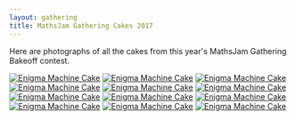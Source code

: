 ```yaml
---
layout: gathering
title: MathsJam Gathering Cakes 2017
---
```

	
Here are photographs of all the cakes from this year's MathsJam Gathering Bakeoff contest.

[ ![Enigma Machine Cake](https://mathsjam.com/gathering/archive/2017/cakes/cake1.jpg)](https://mathsjam.com/gathering/archive/2017/cakes/cake1_lg.jpg)
[![Enigma Machine Cake](https://mathsjam.com/gathering/archive/2017/cakes/cake2.jpg)](https://mathsjam.com/gathering/archive/2017/cakes/cake2_lg.jpg)
[![Enigma Machine Cake](https://mathsjam.com/gathering/archive/2017/cakes/cake3.jpg)](https://mathsjam.com/gathering/archive/2017/cakes/cake3_lg.jpg)
[![Enigma Machine Cake](https://mathsjam.com/gathering/archive/2017/cakes/cake4.jpg)](https://mathsjam.com/gathering/archive/2017/cakes/cake4_lg.jpg)
[![Enigma Machine Cake](https://mathsjam.com/gathering/archive/2017/cakes/cake5.jpg)](https://mathsjam.com/gathering/archive/2017/cakes/cake5_lg.jpg)
[![Enigma Machine Cake](https://mathsjam.com/gathering/archive/2017/cakes/cake6.jpg)](https://mathsjam.com/gathering/archive/2017/cakes/cake6_lg.jpg)
[![Enigma Machine Cake](https://mathsjam.com/gathering/archive/2017/cakes/cake7.jpg)](https://mathsjam.com/gathering/archive/2017/cakes/cake7_lg.jpg)
[![Enigma Machine Cake](https://mathsjam.com/gathering/archive/2017/cakes/cake8.jpg)](https://mathsjam.com/gathering/archive/2017/cakes/cake8_lg.jpg)
[![Enigma Machine Cake](https://mathsjam.com/gathering/archive/2017/cakes/cake9.jpg)](https://mathsjam.com/gathering/archive/2017/cakes/cake9_lg.jpg)
[![Enigma Machine Cake](https://mathsjam.com/gathering/archive/2017/cakes/cake10.jpg)](https://mathsjam.com/gathering/archive/2017/cakes/cake10_lg.jpg)
[![Enigma Machine Cake](https://mathsjam.com/gathering/archive/2017/cakes/cake11.jpg)](https://mathsjam.com/gathering/archive/2017/cakes/cake11_lg.jpg)
[![Enigma Machine Cake](https://mathsjam.com/gathering/archive/2017/cakes/cake12.jpg)](https://mathsjam.com/gathering/archive/2017/cakes/cake12_lg.jpg)
